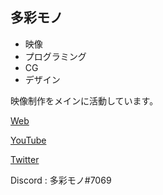 ## 多彩モノ

- 映像
- プログラミング
- CG
- デザイン

映像制作をメインに活動しています。

[Web](https://tapsymono.netlify.app/)

[YouTube](https://www.youtube.com/channel/UCEyHsbXJc6I-3whBg5GvQCw)

[Twitter](https://twitter.com/_discorddddddd_)

Discord : 多彩モノ#7069
